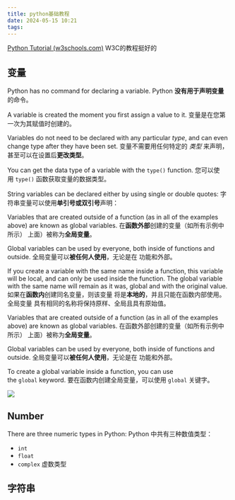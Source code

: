 ```yaml
---
title: python基础教程
date: 2024-05-15 10:21
tags:
---
```

[Python Tutorial (w3schools.com)](https://www.w3schools.com/python/default.asp) W3C的教程挺好的

## 变量

Python has no command for declaring a variable.
Python **没有用于声明变量**的命令。

A variable is created the moment you first assign a value to it.
变量是在您第一次为其赋值时创建的。

Variables do not need to be declared with any particular _type_, and can even change type after they have been set.
变量不需要用任何特定的 _类型_ 来声明，甚至可以在设置后**更改类型**。

You can get the data type of a variable with the `type()` function.
您可以使用 `type()` 函数获取变量的数据类型。

String variables can be declared either by using single or double quotes:
字符串变量可以使用**单引号或双引号**声明：

Variables that are created outside of a function (as in all of the examples above) are known as global variables.
在**函数外部**创建的变量（如所有示例中所示） 上面）被称为**全局变量**。

Global variables can be used by everyone, both inside of functions and outside.
全局变量可以**被任何人使用**，无论是在 功能和外部。

If you create a variable with the same name inside a function, this variable will be local, and can only be used inside the function. The global variable with the same name will remain as it was, global and with the original value.
如果在**函数内**创建同名变量，则该变量 将是**本地的**，并且只能在函数内部使用。全局变量 具有相同的名称将保持原样、全局且具有原始值。

Variables that are created outside of a function (as in all of the examples above) are known as global variables.
在函数外部创建的变量（如所有示例中所示） 上面）被称为**全局变量**。

Global variables can be used by everyone, both inside of functions and outside.
全局变量可以**被任何人使用**，无论是在 功能和外部。

To create a global variable inside a function, you can use the `global` keyword.
要在函数内创建全局变量，可以使用 `global` 关键字。

![](images/posts/Pasted%20image%2020240515104845.png)

## Number

There are three numeric types in Python:
Python 中共有三种数值类型：

- `int`
- `float`
- `complex` 虚数类型

## 字符串